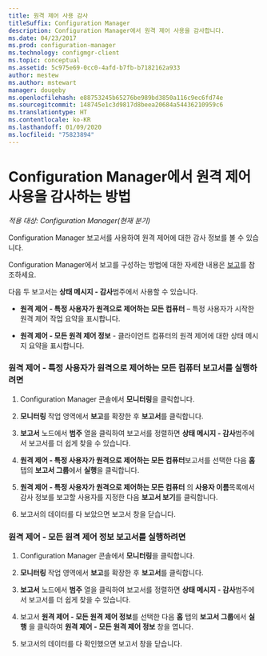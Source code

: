 ```yaml
---
title: 원격 제어 사용 감사
titleSuffix: Configuration Manager
description: Configuration Manager에서 원격 제어 사용을 감사합니다.
ms.date: 04/23/2017
ms.prod: configuration-manager
ms.technology: configmgr-client
ms.topic: conceptual
ms.assetid: 5c975e69-0cc0-4afd-b7fb-b7182162a933
author: mestew
ms.author: mstewart
manager: dougeby
ms.openlocfilehash: e88753245b65276be989bd3850a116c9ec6fd74e
ms.sourcegitcommit: 148745e1c3d9817d8beea20684a54436210959c6
ms.translationtype: HT
ms.contentlocale: ko-KR
ms.lasthandoff: 01/09/2020
ms.locfileid: "75823894"
---
```

# <a name="how-to-audit-remote-control-usage-in-configuration-manager"></a>Configuration Manager에서 원격 제어 사용을 감사하는 방법

*적용 대상: Configuration Manager(현재 분기)*

Configuration Manager 보고서를 사용하여 원격 제어에 대한 감사 정보를 볼 수 있습니다.  

 Configuration Manager에서 보고를 구성하는 방법에 대한 자세한 내용은 [보고](../../../../core/servers/manage/reporting.md)를 참조하세요.  

 다음 두 보고서는 **상태 메시지 - 감사**범주에서 사용할 수 있습니다.  

-   **원격 제어 - 특정 사용자가 원격으로 제어하는 모든 컴퓨터** – 특정 사용자가 시작한 원격 제어 작업 요약을 표시합니다.  

-   **원격 제어 - 모든 원격 제어 정보** - 클라이언트 컴퓨터의 원격 제어에 대한 상태 메시지 요약을 표시합니다.  

### <a name="to-run-the-report-remote-control---all-computers-remote-controlled-by-a-specific-user"></a>원격 제어 - 특정 사용자가 원격으로 제어하는 모든 컴퓨터 보고서를 실행하려면  

1.  Configuration Manager 콘솔에서 **모니터링**을 클릭합니다.  

2.  **모니터링** 작업 영역에서 **보고**를 확장한 후 **보고서**를 클릭합니다.  

3.  **보고서** 노드에서 **범주** 열을 클릭하여 보고서를 정렬하면 **상태 메시지 - 감사**범주에서 보고서를 더 쉽게 찾을 수 있습니다.  

4.  **원격 제어 - 특정 사용자가 원격으로 제어하는 모든 컴퓨터**보고서를 선택한 다음 **홈** 탭의 **보고서 그룹**에서 **실행**을 클릭합니다.  

5.  **원격 제어 - 특정 사용자가 원격으로 제어하는 모든 컴퓨터** 의 **사용자 이름**목록에서 감사 정보를 보고할 사용자를 지정한 다음 **보고서 보기**를 클릭합니다.  

6.  보고서의 데이터를 다 보았으면 보고서 창을 닫습니다.  

### <a name="to-run-the-report-remote-control---all-remote-control-information"></a>원격 제어 - 모든 원격 제어 정보 보고서를 실행하려면  

1.  Configuration Manager 콘솔에서 **모니터링**을 클릭합니다.  

2.  **모니터링** 작업 영역에서 **보고**를 확장한 후 **보고서**를 클릭합니다.  

3.  **보고서** 노드에서 **범주** 열을 클릭하여 보고서를 정렬하면 **상태 메시지 - 감사**범주에서 보고서를 더 쉽게 찾을 수 있습니다.  

4.  보고서 **원격 제어 - 모든 원격 제어 정보**를 선택한 다음 **홈** 탭의 **보고서 그룹**에서 **실행** 을 클릭하여 **원격 제어 - 모든 원격 제어 정보** 창을 엽니다.  

5.  보고서의 데이터를 다 확인했으면 보고서 창을 닫습니다.  
